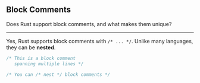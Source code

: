 ## Block Comments

Does Rust support block comments, and what makes them unique?

---

Yes, Rust supports block comments with `/* ... */`.
Unlike many languages, they can be **nested**.

```rust
/* This is a block comment
   spanning multiple lines */

/* You can /* nest */ block comments */
```

